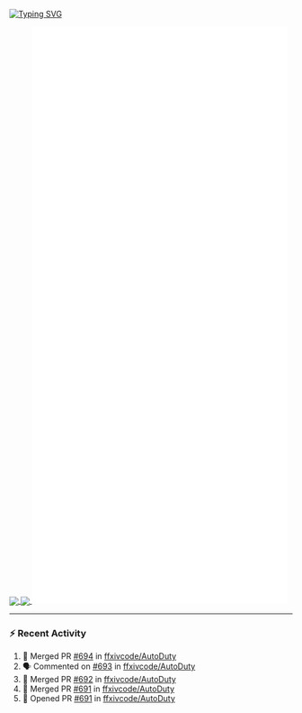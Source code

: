 [![Typing SVG](https://readme-typing-svg.demolab.com?font=Fira+Code&duration=1000&pause=1000&multiline=true&repeat=false&width=435&lines=Simon+Latusek+%7C+Gameplay+Engineer)](https://git.io/typing-svg)

<a href="https://github.com/anuraghazra/github-readme-stats">
  <img height=200 align="center" src="https://github-readme-stats.vercel.app/api?username=erdelf&theme=radical" />
</a>
<a href="https://github.com/anuraghazra/convoychat">
  <img height=200 align="center" src="https://streak-stats.demolab.com?user=erdelf&theme=radical&mode=weekly" />
</a>

<picture>
  <img src="/github-metrics.svg" alt="Metrics">
</picture>

---

### :zap: Recent Activity
<!--START_SECTION:activity-->
1. 🎉 Merged PR [#694](https://github.com/ffxivcode/AutoDuty/pull/694) in [ffxivcode/AutoDuty](https://github.com/ffxivcode/AutoDuty)
2. 🗣 Commented on [#693](https://github.com/ffxivcode/AutoDuty/issues/693#issuecomment-2522508526) in [ffxivcode/AutoDuty](https://github.com/ffxivcode/AutoDuty)
3. 🎉 Merged PR [#692](https://github.com/ffxivcode/AutoDuty/pull/692) in [ffxivcode/AutoDuty](https://github.com/ffxivcode/AutoDuty)
4. 🎉 Merged PR [#691](https://github.com/ffxivcode/AutoDuty/pull/691) in [ffxivcode/AutoDuty](https://github.com/ffxivcode/AutoDuty)
5. 💪 Opened PR [#691](https://github.com/ffxivcode/AutoDuty/pull/691) in [ffxivcode/AutoDuty](https://github.com/ffxivcode/AutoDuty)
<!--END_SECTION:activity-->

<!--
**erdelf/erdelf** is a ✨ _special_ ✨ repository because its `README.md` (this file) appears on your GitHub profile.

Here are some ideas to get you started:

- 🔭 I’m currently working on ...
- 🌱 I’m currently learning ...
- 👯 I’m looking to collaborate on ...
- 🤔 I’m looking for help with ...
- 💬 Ask me about ...
- 📫 How to reach me: ...
- 😄 Pronouns: ...
- ⚡ Fun fact: ...
-->
